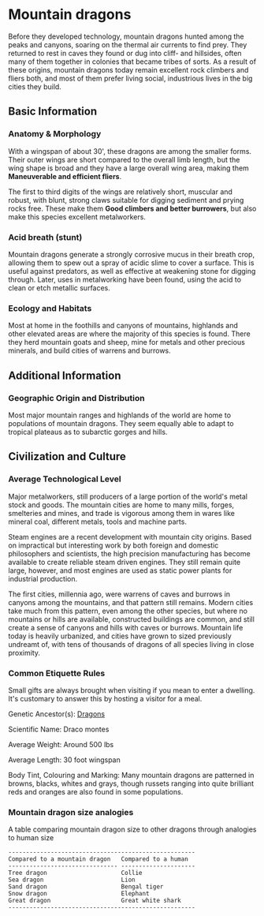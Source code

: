 Mountain dragons
================

Before they developed technology, mountain dragons hunted among the peaks and canyons, soaring on the thermal air currents to find prey. They returned to rest in caves they found or dug into cliff- and hillsides, often many of them together in colonies that became tribes of sorts. As a result of these origins, mountain dragons today remain excellent rock climbers and fliers both, and most of them prefer living social, industrious lives in the big cities they build.

Basic Information
-----------------

### Anatomy & Morphology

With a wingspan of about 30', these dragons are among the smaller forms. Their outer wings are short compared to the overall limb length, but the wing shape is broad and they have a large overall wing area, making them **Maneuverable and efficient fliers**.

The first to third digits of the wings are relatively short, muscular and robust, with blunt, strong claws suitable for digging sediment and prying rocks free. These make them **Good climbers and better burrowers**, but also make this species excellent metalworkers.

### Acid breath (stunt)

Mountain dragons generate a strongly corrosive mucus in their breath crop, allowing them to spew out a spray of acidic slime to cover a surface. This is useful against predators, as well as effective at weakening stone for digging through. Later, uses in metalworking have been found, using the acid to clean or etch metallic surfaces.

### Ecology and Habitats

Most at home in the foothills and canyons of mountains, highlands and other elevated areas are where the majority of this species is found. There they herd mountain goats and sheep, mine for metals and other precious minerals, and build cities of warrens and burrows.

Additional Information
----------------------

### Geographic Origin and Distribution

Most major mountain ranges and highlands of the world are home to populations of mountain dragons. They seem equally able to adapt to tropical plateaus as to subarctic gorges and hills.

Civilization and Culture
------------------------

### Average Technological Level

Major metalworkers, still producers of a large portion of the world's metal stock and goods. The mountain cities are home to many mills, forges, smelteries and mines, and trade is vigorous among them in wares like mineral coal, different metals, tools and machine parts.

Steam engines are a recent development with mountain city origins. Based on impractical but interesting work by both foreign and domestic philosophers and scientists, the high precision manufacturing has become available to create reliable steam driven engines. They still remain quite large, however, and most engines are used as static power plants for industrial production.

The first cities, millennia ago, were warrens of caves and burrows in canyons among the mountains, and that pattern still remains. Modern cities take much from this pattern, even among the other species, but where no mountains or hills are available, constructed buildings are common, and still create a sense of canyons and hills with caves or burrows. Mountain life today is heavily urbanized, and cities have grown to sized previously undreamt of, with tens of thousands of dragons of all species living in close proximity.

### Common Etiquette Rules

Small gifts are always brought when visiting if you mean to enter a dwelling. It's customary to answer this by hosting a visitor for a meal.

Genetic Ancestor(s): [Dragons](/creatures/dragons.md)

Scientific Name:   Draco montes

Average Weight:   Around 500 lbs

Average Length:   30 foot wingspan

Body Tint, Colouring and Marking:   Many mountain dragons are patterned in browns, blacks, whites and grays, though russets ranging into quite brilliant reds and oranges are also found in some populations.

### Mountain dragon size analogies

A table comparing mountain dragon size to other dragons through analogies to human size

    -----------------------------------------------------
    Compared to a mountain dragon   Compared to a human
    ------------------------------- ---------------------
    Tree dragon                     Collie
    Sea dragon                      Lion
    Sand dragon                     Bengal tiger
    Snow dragon                     Elephant
    Great dragon                    Great white shark
    -----------------------------------------------------
